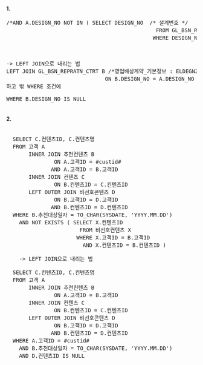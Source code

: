 #### 1. 
<pre>
/*AND A.DESIGN_NO NOT IN ( SELECT DESIGN_NO  /* 설계번호 */ 
                                               FROM GL_BSN_REPRATN_CTRT /*영업배상계약_기본정보 : ELDEGN22*/
                                              WHERE DESIGN_NO  /* 설계번호 */ = A.DESIGN_NO  /* 설계번호 */ )	*/



-> LEFT JOIN으로 내리는 법
LEFT JOIN GL_BSN_REPRATN_CTRT B /*영업배상계약_기본정보 : ELDEGN22*/
                               ON B.DESIGN_NO = A.DESIGN_NO  /* 설계번호 */
하고 밖 WHERE 조건에 

WHERE B.DESIGN_NO IS NULL

</pre>

#### 2. 
<pre>
  
  SELECT C.컨텐츠ID, C.컨텐츠명
  FROM 고객 A
       INNER JOIN 추천컨텐츠 B
               ON A.고객ID = #custid#
              AND A.고객ID = B.고객ID
       INNER JOIN 컨텐츠 C
               ON B.컨텐츠ID = C.컨텐츠ID
       LEFT OUTER JOIN 비선호콘텐츠 D
               ON B.고객ID = D.고객ID 
              AND B.컨텐츠ID = D.컨텐츠ID
  WHERE B.추천대상일자 = TO_CHAR(SYSDATE, 'YYYY.MM.DD')
    AND NOT EXISTS ( SELECT X.컨텐츠ID 
                       FROM 비선호컨텐츠 X
                      WHERE X.고객ID = B.고객ID
                        AND X.컨텐츠ID = B.컨텐츠ID )
  
    -> LEFT JOIN으로 내리는 법

  SELECT C.컨텐츠ID, C.컨텐츠명
  FROM 고객 A
       INNER JOIN 추천컨텐츠 B
               ON A.고객ID = B.고객ID
       INNER JOIN 컨텐츠 C
               ON B.컨텐츠ID = C.컨텐츠ID
       LEFT OUTER JOIN 비선호콘텐츠 D
               ON B.고객ID = D.고객ID 
              AND B.컨텐츠ID = D.컨텐츠ID
  WHERE A.고객ID = #custid#
    AND B.추천대상일자 = TO_CHAR(SYSDATE, 'YYYY.MM.DD')
    AND D.컨텐츠ID IS NULL

</pre>
